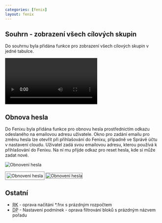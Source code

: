 ```yaml
---
categories: [fenix]
layout: fenix
---
```


## Souhrn - zobrazení všech cílových skupin
Do souhrnu byla přidána funkce pro zobrazení všech cílových skupin v jedné tabulce.

<video src="{{site.url}}/data/vsechnycsvsouhrnu.mp4" type="video/mp4" controls>Souhrn - všechny cílové skupiny</video>

## Obnova hesla
Do Fenixu byla přidána funkce pro obnovu hesla prostřednictím odkazu odeslaného na emailovou adresu uživatele. Okno pro zadání emailu pro změnu hesla lze otevřít při přihlašování do Fenixu, případně ve Správě účtu v nastavení cloudu.
Uživatel zadá svou emailovou adresu, kterou používá k přihlašování do Fenixu. Na ní mu přijde odkaz pro reset hesla, kde si může zadat nové.

![Obnovení hesla]({{site.url}}/data/passwordreset1.png "Obnovení hesla")

<img src="{{site.url}}/data/passwordreset2.png" alt="Obnovení hesla" style="border: 1px solid  gray; padding: 4px;">

<img src="{{site.url}}/data/passwordreset3.png" alt="Obnovení hesla" style="border: 1px solid  gray;">

## Ostatní
<ul>
<li><abbr title="Reachové křivky">RK</abbr> - oprava načítáni *.fnx s prázdným rozpočtem</li>
<li><abbr title="Detailní plán">DP</abbr> - Nastavení podmínek -  oprava filtrování bloků s prázdným názvem pořadu</li>
</ul>

